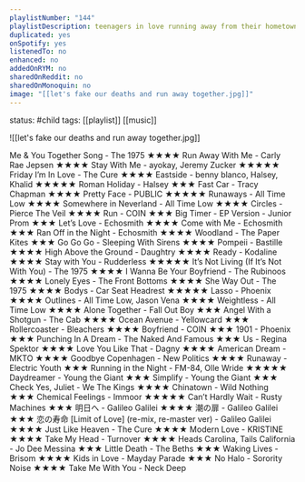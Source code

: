 ```yaml
---
playlistNumber: "144"
playlistDescription: teenagers in love running away from their hometown
duplicated: yes
onSpotify: yes
listenedTo: no
enhanced: no
addedOnRYM: no
sharedOnReddit: no
sharedOnMonoquin: no
image: "[[let's fake our deaths and run away together.jpg]]"
---
```

status: #child 
tags: [[playlist]] [[music]] 


![[let's fake our deaths and run away together.jpg]]

Me & You Together Song - The 1975 ★★★★
Run Away With Me - Carly Rae Jepsen ★★★★
Stay With Me - ayokay, Jeremy Zucker ★★★★★
Friday I’m In Love - The Cure ★★★★
Eastside - benny blanco, Halsey, Khalid ★★★★★
Roman Holiday - Halsey ★★★
Fast Car - Tracy Chapman ★★★★
Pretty Face - PUBLIC ★★★★★
Runaways - All Time Low ★★★★
Somewhere in Neverland - All Time Low ★★★★
Circles - Pierce The Veil ★★★★
Run - COIN ★★★
Big Timer - EP Version - Junior Prom ★★★
Let’s Love - Echosmith ★★★★
Come with Me - Echosmith ★★★
Ran Off in the Night - Echosmith ★★★★
Woodland - The Paper Kites ★★★
Go Go Go - Sleeping With Sirens ★★★★
Pompeii - Bastille ★★★★
High Above the Ground - Daughtry ★★★★
Ready - Kodaline ★★★★
Stay with You - Rudderless ★★★★★
It’s Not Living (If It’s Not With You) - The 1975 ★★★★
I Wanna Be Your Boyfriend - The Rubinoos ★★★★
Lonely Eyes - The Front Bottoms ★★★★
She Way Out - The 1975 ★★★★
Bodys - Car Seat Headrest ★★★★★
Lasso - Phoenix ★★★★
Outlines - All Time Low, Jason Vena ★★★★
Weightless - All Time Low ★★★★
Alone Together - Fall Out Boy ★★★
Angel With a Shotgun - The Cab ★★★★
Ocean Avenue - Yellowcard ★★★
Rollercoaster - Bleachers ★★★★
Boyfriend - COIN ★★★
1901 - Phoenix ★★★
Punching In A Dream - The Naked And Famous ★★★
Us - Regina Spektor ★★★★
Love You Like That - Dagny ★★★★
American Dream - MKTO ★★★★
Goodbye Copenhagen - New Politics ★★★★
Runaway - Electric Youth ★★★
Running in the Night - FM-84, Olle Wride ★★★★★
Daydreamer - Young the Giant ★★★
Simplify - Young the Giant ★★★
Check Yes, Juliet - We The Kings ★★★★
Chinatown - Wild Nothing ★★★
Chemical Feelings - Immoor ★★★★★
Can’t Hardly Wait - Rusty Machines ★★★
明日へ - Galileo Galilei ★★★★
潮の扉 - Galileo Galilei ★★★
恋の寿命 [Limit of Love] (re-mix, re-master ver) - Galileo Galilei ★★★★
Just Like Heaven - The Cure ★★★★
Modern Love - KRISTINE ★★★★
Take My Head - Turnover ★★★★
Heads Carolina, Tails California - Jo Dee Messina ★★★
Little Death - The Beths ★★★
Waking Lives - Brisom ★★★★
Kids in Love - Mayday Parade ★★★
No Halo - Sorority Noise ★★★★
Take Me With You - Neck Deep

